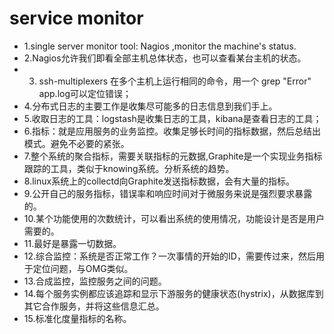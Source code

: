 # service monitor
- 1.single server monitor tool: Nagios ,monitor the machine's status.
- 2.Nagios允许我们即看全部主机总体状态，也可以查看某台主机的状态。
- 3. ssh-multiplexers 在多个主机上运行相同的命令，用一个 grep "Error" app.log可以定位错误；
- 4.分布式日志的主要工作是收集尽可能多的日志信息到我们手上。
- 5.收取日志的工具：logstash是收集日志的工具，kibana是查看日志的工具；
- 6.指标：就是应用服务的业务监控。收集足够长时间的指标数据，然后总结出模式。避免不必要的紧张。
- 7.整个系统的聚合指标，需要关联指标的元数据,Graphite是一个实现业务指标跟踪的工具，类似于knowing系统。分析系统的趋势。
- 8.linux系统上的collectd向Graphite发送指标数据，会有大量的指标。
- 9.公开自己的服务指标，错误率和响应时间对于微服务来说是强烈要求暴露的。
- 10.某个功能使用的次数统计，可以看出系统的使用情况，功能设计是否是用户需要的。
- 11.最好是暴露一切数据。
- 12.综合监控：系统是否正常工作？一次事情的开始的ID，需要传过来，然后用于定位问题，与OMG类似。
- 13.合成监控，监控服务之间的问题。
- 14.每个服务实例都应该追踪和显示下游服务的健康状态(hystrix)，从数据库到其它合作服务，并将这些信息汇总。
- 15.标准化度量指标的名称。
